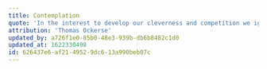 ```yaml
---
title: Contemplation
quote: 'In the interest to develop our cleverness and competition we ignore how to pay attention and to think in accord with intention. Attention, or contemplative practice, is the gateway to consciousness. Attention nurtures insight. Even science is finally beginning to acknowledge that cognitive control and attention are essential to understanding.'
attribution: 'Thomas Ockerse'
updated_by: a726f1e0-85b0-48e3-939b-db6b8482c1d0
updated_at: 1622330498
id: 626437e6-af21-4952-9dc6-13a990beb07c
---
```

